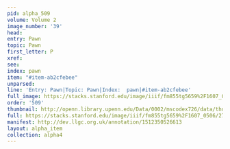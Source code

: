 ```yaml
---
pid: alpha_509
volume: Volume 2
image_number: '39'
head: 
entry: Pawn
topic: Pawn
first_letter: P
xref: 
see: 
index: pawn
item: "#item-ab2cfebee"
unparsed: 
line: 'Entry: Pawn|Topic: Pawn|Index:  pawn|#item-ab2cfebee'
full_image: https://stacks.stanford.edu/image/iiif/fm855tg5659%2F1607_0506/full/full/0/default.jpg
order: '509'
thumbnail: http://openn.library.upenn.edu/Data/0002/mscodex726/data/thumb/1607_0506_thumb.jpg
full: https://stacks.stanford.edu/image/iiif/fm855tg5659%2F1607_0506/274,2108,3096,253/full/0/default.jpg
manifest: http://dev.llgc.org.uk/annotation/1512350526613
layout: alpha_item
collection: alpha4
---
```

